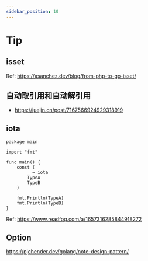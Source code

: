 ```yaml
---
sidebar_position: 10
---
```


# Tip

## isset
Ref: https://asanchez.dev/blog/from-php-to-go-isset/

## 自动取引用和自动解引用
- https://juejin.cn/post/7167566924929318919

## iota
```golang
package main

import "fmt"

func main() {
	const (
		_ = iota
		TypeA
		TypeB
	)

	fmt.Println(TypeA)
	fmt.Println(TypeB)
}
```

Ref: https://www.readfog.com/a/1657316285844918272

## Option
https://pjchender.dev/golang/note-design-pattern/